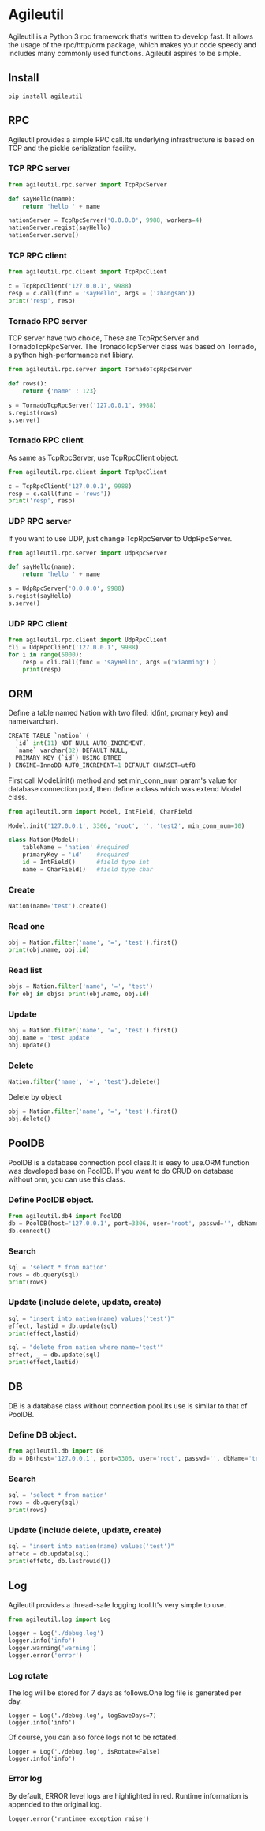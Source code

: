# Agileutil

Agileutil is a Python 3 rpc framework that’s written to develop fast. It allows the usage of the rpc/http/orm package, which makes your code speedy and includes many commonly used functions. Agileutil aspires to be simple.

## Install
```
pip install agileutil
```

## RPC
Agileutil provides a simple RPC call.Its underlying infrastructure is based on TCP and the pickle serialization facility.

### TCP RPC server
```python
from agileutil.rpc.server import TcpRpcServer

def sayHello(name):
    return 'hello ' + name

nationServer = TcpRpcServer('0.0.0.0', 9988, workers=4)
nationServer.regist(sayHello)
nationServer.serve()
```
### TCP RPC client
```python
from agileutil.rpc.client import TcpRpcClient

c = TcpRpcClient('127.0.0.1', 9988)
resp = c.call(func = 'sayHello', args = ('zhangsan'))
print('resp', resp)
```

### Tornado RPC server
TCP server have two choice, These are TcpRpcServer and TornadoTcpRpcServer.
The TronadoTcpServer class was based on Tornado, a python high-performance net libiary.
```python
from agileutil.rpc.server import TornadoTcpRpcServer

def rows(): 
    return {'name' : 123}

s = TornadoTcpRpcServer('127.0.0.1', 9988)
s.regist(rows)
s.serve()
```

### Tornado RPC client
As same as TcpRpcServer, use TcpRpcClient object.
```python
from agileutil.rpc.client import TcpRpcClient

c = TcpRpcClient('127.0.0.1', 9988)
resp = c.call(func = 'rows'))
print('resp', resp)
```

### UDP RPC server
If you want to use UDP, just change TcpRpcServer to UdpRpcServer.
```python
from agileutil.rpc.server import UdpRpcServer

def sayHello(name): 
    return 'hello ' + name

s = UdpRpcServer('0.0.0.0', 9988)
s.regist(sayHello)
s.serve()
```
### UDP RPC client
```python
from agileutil.rpc.client import UdpRpcClient
cli = UdpRpcClient('127.0.0.1', 9988)
for i in range(5000):
    resp = cli.call(func = 'sayHello', args =('xiaoming') )
    print(resp)
```

## ORM
Define a table named Nation with two filed: id(int, promary key) and name(varchar).
```python
CREATE TABLE `nation` (
  `id` int(11) NOT NULL AUTO_INCREMENT,
  `name` varchar(32) DEFAULT NULL,
  PRIMARY KEY (`id`) USING BTREE
) ENGINE=InnoDB AUTO_INCREMENT=1 DEFAULT CHARSET=utf8
```
First call Model.init() method and set min_conn_num param's value for database connection pool,
then define a class which was extend Model class.
```python
from agileutil.orm import Model, IntField, CharField

Model.init('127.0.0.1', 3306, 'root', '', 'test2', min_conn_num=10)

class Nation(Model):
    tableName = 'nation' #required
    primaryKey = 'id'    #required
    id = IntField()      #field type int
    name = CharField()   #field type char
```
### Create
```python
Nation(name='test').create()
```
### Read one
```python
obj = Nation.filter('name', '=', 'test').first()
print(obj.name, obj.id)
```
### Read list
```python
objs = Nation.filter('name', '=', 'test')
for obj in objs: print(obj.name, obj.id)
```
### Update
```python
obj = Nation.filter('name', '=', 'test').first()
obj.name = 'test update'
obj.update()
```
### Delete
```python
Nation.filter('name', '=', 'test').delete()
```
Delete by object
```python
obj = Nation.filter('name', '=', 'test').first()
obj.delete()
```

## PoolDB
PoolDB is a database connection pool class.It is easy to use.ORM function was developed base on PoolDB.
If you want to do CRUD on database without orm, you can use this class.

### Define PoolDB object.
```python
from agileutil.db4 import PoolDB
db = PoolDB(host='127.0.0.1', port=3306, user='root', passwd='', dbName='test2', min_conn_num=10)
db.connect()
```
### Search
```python
sql = 'select * from nation'
rows = db.query(sql)
print(rows)
```
### Update (include delete, update, create)
```python
sql = "insert into nation(name) values('test')"
effect, lastid = db.update(sql)
print(effect,lastid)

sql = "delete from nation where name='test'"
effect, _ = db.update(sql)
print(effect,lastid)
```

## DB
DB is a database class without connection pool.Its use is similar to that of PoolDB.
### Define DB object.
```python
from agileutil.db import DB
db = DB(host='127.0.0.1', port=3306, user='root', passwd='', dbName='test2')
```
### Search
```python
sql = 'select * from nation'
rows = db.query(sql)
print(rows)
```
### Update (include delete, update, create)
```python
sql = "insert into nation(name) values('test')"
effetc = db.update(sql)
print(effetc, db.lastrowid())
```

## Log

Agileutil provides a thread-safe logging tool.It's very simple to use.
```python
from agileutil.log import Log

logger = Log('./debug.log')
logger.info('info')
logger.warning('warning')
logger.error('error')
```

### Log rotate
The log will be stored for 7 days as follows.One log file is generated per day.
```
logger = Log('./debug.log', logSaveDays=7)
logger.info('info')
```
Of course, you can also force logs not to be rotated.
```
logger = Log('./debug.log', isRotate=False)
logger.info('info')
```

### Error log
By default, ERROR level logs are highlighted in red.
Runtime information is appended to the original log.
```
logger.error('runtimee exception raise')
```